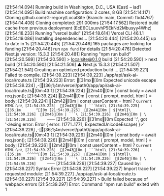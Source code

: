 [21:54:14.094] Running build in Washington, D.C., USA (East) – iad1
[21:54:14.095] Build machine configuration: 2 cores, 8 GB
[21:54:14.117] Cloning github.com/G-regory/LocalSite (Branch: main, Commit: fbd4767)
[21:54:14.408] Cloning completed: 291.000ms
[21:54:17.562] Restored build cache from previous deployment (EcE6CLsuxvhP5EkNd2Mbusyy4Whz)
[21:54:18.233] Running "vercel build"
[21:54:18.614] Vercel CLI 46.1.1
[21:54:19.086] Installing dependencies...
[21:54:20.444] 
[21:54:20.445] up to date in 1s
[21:54:20.445] 
[21:54:20.446] 165 packages are looking for funding
[21:54:20.446]   run `npm fund` for details
[21:54:20.476] Detected Next.js version: 15.3.3
[21:54:20.481] Running "npm run build"
[21:54:20.589] 
[21:54:20.590] > localsite@0.1.0 build
[21:54:20.590] > next build
[21:54:20.590] 
[21:54:21.506]    ▲ Next.js 15.3.3
[21:54:21.507] 
[21:54:21.541]    Creating an optimized production build ...
[21:54:39.221] Failed to compile.
[21:54:39.223] 
[21:54:39.223] ./app/api/ask-ai-local/route.ts
[21:54:39.223] Error:   [31mx[0m Expected unicode escape
[21:54:39.224]     ,-[[36;1;4m/vercel/path0/app/api/ask-ai-local/route.ts[0m:43:1]
[21:54:39.224]  [2m40[0m |     const body = await req.json();
[21:54:39.224]  [2m41[0m |     const { prompt, model, html } = body;
[21:54:39.224]  [2m42[0m |     const userContent = html ? `Current HTML:\n\
[21:54:39.225]  [2m43[0m | ```html\
[21:54:39.225]     : [35;1m       ^[0m
[21:54:39.225]  [2m44[0m | ${html}\
[21:54:39.226]  [2m45[0m | ```\
[21:54:39.226]  [2m46[0m | \
[21:54:39.226]     `----
[21:54:39.226]   [31mx[0m Expected ':', got '<lexing error: Error { error: (1771..1771, ExpectedUnicodeEscape) }>'
[21:54:39.226]     ,-[[36;1;4m/vercel/path0/app/api/ask-ai-local/route.ts[0m:43:1]
[21:54:39.226]  [2m40[0m |     const body = await req.json();
[21:54:39.226]  [2m41[0m |     const { prompt, model, html } = body;
[21:54:39.226]  [2m42[0m |     const userContent = html ? `Current HTML:\n\
[21:54:39.226]  [2m43[0m | ```html\
[21:54:39.226]     : [35;1m   ^^^^^[0m
[21:54:39.226]  [2m44[0m | ${html}\
[21:54:39.226]  [2m45[0m | ```\
[21:54:39.226]  [2m46[0m | \
[21:54:39.226]     `----
[21:54:39.226] 
[21:54:39.227] Caused by:
[21:54:39.227]     Syntax Error
[21:54:39.227] 
[21:54:39.227] Import trace for requested module:
[21:54:39.227] ./app/api/ask-ai-local/route.ts
[21:54:39.227] 
[21:54:39.227] 
[21:54:39.227] > Build failed because of webpack errors
[21:54:39.297] Error: Command "npm run build" exited with 1
